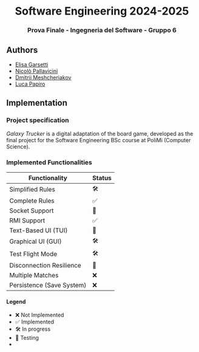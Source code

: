 <h1 align="center"> Software Engineering 2024-2025 </h1>
<h3 align="center"> Prova Finale - Ingegneria del Software - Gruppo 6 </h3>

## Authors
- [Elisa Garsetti](https://github.com/elisagarsetti124)
- [Nicolò Pallavicini](https://github.com/NicoPallavicini)
- [Dmitrii Meshcheriakov](https://github.com/Dima765Me)
- [Luca Papiro](https://github.com/hash-cartographer)

## Implementation

### Project specification
*Galaxy Trucker* is a digital adaptation of the board game, developed as the final project for the Software Engineering BSc course at PoliMi (Computer Science).

### Implemented Functionalities

| Functionality                 | Status |
|------------------------------|--------|
| Simplified Rules             | 🛠️ |
| Complete Rules               | ✅ |
| Socket Support               | 🔬 |
| RMI Support                  | ✅ |
| Text-Based UI (TUI)          | 🔬 |
| Graphical UI (GUI)           | 🛠️ |
| Test Flight Mode             | 🛠️ |
| Disconnection Resilience     | 🔬 |
| Multiple Matches             | ❌ |
| Persistence (Save System)    | ❌ |

#### Legend
- ❌ Not Implemented
- ✅ Implemented
- 🛠️ In progress
- 🔬 Testing
- 
<!--## Documentation
### Test Coverage
You can check up our JUnit test coverage [here](Deliverables%2FTEST%20COVERAGE%2FtestCoverage.png).-->
<!--### UML
Here you can check our UML diagrams:
- [High level UML Server-Client](Deliverables%2FUMLs%2FUML%20ALTO%20LIVELLO.png)
- [Detailed UML Server-Client](Deliverables%2FUMLs%2FUML%20DETTAGLIO.png)
- [Communication Protocol Diagrams](Deliverables%2FNETWORK%20SEQUENCE%20DIAGRAMS)-->
<!--### JavaDoc
You can read the JavaDoc [here](Deliverables%2FJavaDoc).-->
<!--### Jar
You can download the Jar to launch the game [here](Deliverables%2FJAR).
## How to run
### Server
1. Open the prompt as **administrator**.
2. Deactivate your antivirus and firewall services 
[```BE CAREFUL! Do that only in a safe network```]
```bash
netsh advfirewall set allprofiles state off
```
3. Allow the prompt to show more characters in a single row: ```Prompt``` ➡ ```(Right click) Properties``` ➡ ```Layout``` ➡ ```Deselect "Text output wraps when resizing"``` ➡ ```Setting "9000" as width``` ➡ ```OK```
4. Launch jar file using the following command (**pay attention to your directory**): 
```bash
java -jar pathToServerLauncher\ServerLauncher.jar
```
5. Insert Server Ip address or press enter for localhost.
6. When finished playing, remember to reactivate your security settings:
```bash
netsh advfirewall set allprofiles state on
```
### Client
1. Open the prompt as **administrator**.
2. Deactivate your antivirus and firewall services
      [```BE CAREFUL! Do that only in a safe network```]
```bash
netsh advfirewall set allprofiles state off
```
3. Set the registry of Windows to let it recognise colors using the following command:
```bash
reg add HKEY_CURRENT_USER\Console /v VirtualTerminalLevel /t REG_DWORD /d 1
```
4. Allow the prompt to show more characters in a single row: ```Prompt``` ➡ ```(Right click) Properties``` ➡ ```Layout``` ➡ ```Deselect "Text output wraps when resizing"``` ➡ ```Setting "9000" as width``` ➡ ```OK```
5. Launch jar file using the following command (**pay attention to your directory**):
```bash
java -jar pathToClientLauncher\ClientLauncher.jar
```
6. Insert Server Ip address or press enter for localhost.
7. Select the communication protocol and the UI preferred.
8. _(Only for RMI)_ Insert Client Ip address or press enter for localhost.
9. When finished playing, remember to reactivate your security settings:
```bash
netsh advfirewall set allprofiles state on
```

## How to play
1. When you launch the clientJar you will be able to choose your preferred network protocol (RMI/TCP) and user Interface (TUI/GUI).
2. You will then proceed with the nickname selection.
3. After that you will be asked if you want to create a new lobby or join an already existing one.
4. The game will start when the correct number of connected clients is reached.


-->
